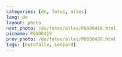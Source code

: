 ```yaml
---
categories: [de, fotos, alles]
lang: de
layout: photo
next_photo: /de/fotos/alles/P0000418.html
picname: P0000419
prev_photo: /de/fotos/alles/P0000420.html
tags: [Fotofalle, Leopard]
---
```

